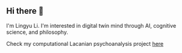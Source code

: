 ## Hi there 👋

I'm Lingyu Li. I'm interested in digital twin mind through AI, cognitive science, and philosophy.


Check my computational Lacanian psychoanalysis project [here](https://github.com/digitaltwinmind)
